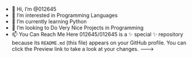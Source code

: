 - 👋 Hi, I’m @012645
- 👀 I’m interested in Programming Languages
- 🌱 I’m currently learning Python
- 💞️ I’m looking to Do Very Nice Projects in Programming
- 📫 You Can Reach Me Here
012645/012645 is a ✨ special ✨ repository because its `README.md` (this file) appears on your GitHub profile.
You can click the Preview link to take a look at your changes.
--->
